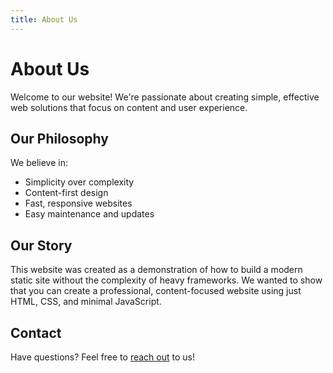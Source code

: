 ```yaml
---
title: About Us
---
```


# About Us

Welcome to our website! We're passionate about creating simple, effective web solutions that focus on content and user experience.

## Our Philosophy

We believe in:
- Simplicity over complexity
- Content-first design
- Fast, responsive websites
- Easy maintenance and updates

## Our Story

This website was created as a demonstration of how to build a modern static site without the complexity of heavy frameworks. We wanted to show that you can create a professional, content-focused website using just HTML, CSS, and minimal JavaScript.

## Contact

Have questions? Feel free to [reach out](/contact) to us! 